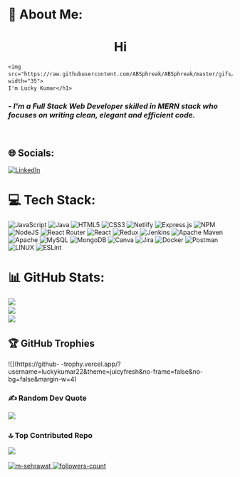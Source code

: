 <!----------------------------------- Heading Section ------------------------------------>
# 💫 About Me:<h1 align="center">Hi
    <img src="https://raw.githubusercontent.com/ABSphreak/ABSphreak/master/gifs/Hi.gif" width="35">
    I'm Lucky Kumar</h1>

<h3>
    <i>- I'm a Full Stack Web Developer skilled in MERN stack who focuses on writing clean, elegant and efficient code.</i>
</h3>

<!-- <h3>
    <i>- Currently working at Kyndryl as a Software Engineer</i>
</h3> -->
<br>

## 🌐 Socials:
[![LinkedIn](https://img.shields.io/badge/LinkedIn-%230077B5.svg?logo=linkedin&logoColor=white)](https://www.linkedin.com/in/luckykumar22/) 

# 💻 Tech Stack:
![JavaScript](https://img.shields.io/badge/javascript-%23323330.svg?style=for-the-badge&logo=javascript&logoColor=%23F7DF1E) ![Java](https://img.shields.io/badge/java-%23ED8B00.svg?style=for-the-badge&logo=java&logoColor=white) ![HTML5](https://img.shields.io/badge/html5-%23E34F26.svg?style=for-the-badge&logo=html5&logoColor=white) ![CSS3](https://img.shields.io/badge/css3-%231572B6.svg?style=for-the-badge&logo=css3&logoColor=white) ![Netlify](https://img.shields.io/badge/netlify-%23000000.svg?style=for-the-badge&logo=netlify&logoColor=#00C7B7) ![Express.js](https://img.shields.io/badge/express.js-%23404d59.svg?style=for-the-badge&logo=express&logoColor=%2361DAFB) ![NPM](https://img.shields.io/badge/NPM-%23000000.svg?style=for-the-badge&logo=npm&logoColor=white) ![NodeJS](https://img.shields.io/badge/node.js-6DA55F?style=for-the-badge&logo=node.js&logoColor=white) ![React Router](https://img.shields.io/badge/React_Router-CA4245?style=for-the-badge&logo=react-router&logoColor=white) ![React](https://img.shields.io/badge/react-%2320232a.svg?style=for-the-badge&logo=react&logoColor=%2361DAFB) ![Redux](https://img.shields.io/badge/redux-%23593d88.svg?style=for-the-badge&logo=redux&logoColor=white) ![Jenkins](https://img.shields.io/badge/jenkins-%232C5263.svg?style=for-the-badge&logo=jenkins&logoColor=white) ![Apache Maven](https://img.shields.io/badge/Apache%20Maven-C71A36?style=for-the-badge&logo=Apache%20Maven&logoColor=white) ![Apache](https://img.shields.io/badge/apache-%23D42029.svg?style=for-the-badge&logo=apache&logoColor=white) ![MySQL](https://img.shields.io/badge/mysql-%2300f.svg?style=for-the-badge&logo=mysql&logoColor=white) ![MongoDB](https://img.shields.io/badge/MongoDB-%234ea94b.svg?style=for-the-badge&logo=mongodb&logoColor=white) ![Canva](https://img.shields.io/badge/Canva-%2300C4CC.svg?style=for-the-badge&logo=Canva&logoColor=white) ![Jira](https://img.shields.io/badge/jira-%230A0FFF.svg?style=for-the-badge&logo=jira&logoColor=white) ![Docker](https://img.shields.io/badge/docker-%230db7ed.svg?style=for-the-badge&logo=docker&logoColor=white) ![Postman](https://img.shields.io/badge/Postman-FF6C37?style=for-the-badge&logo=postman&logoColor=white) ![LINUX](https://img.shields.io/badge/Linux-FCC624?style=for-the-badge&logo=linux&logoColor=black) ![ESLint](https://img.shields.io/badge/ESLint-4B3263?style=for-the-badge&logo=eslint&logoColor=white)
# 📊 GitHub Stats:
![](https://github-readme-stats.vercel.app/api?username=luckykumar22&theme=dark&hide_border=false&include_all_commits=true&count_private=true)<br/>
![](https://github-readme-streak-stats.herokuapp.com/?user=luckykumar22&theme=dark&hide_border=false)<br/>
![](https://github-readme-stats.vercel.app/api/top-langs/?username=luckykumar22&theme=dark&hide_border=false&include_all_commits=true&count_private=true&layout=compact)

## 🏆 GitHub Trophies
![](https://github-
-trophy.vercel.app/?username=luckykumar22&theme=juicyfresh&no-frame=false&no-bg=false&margin-w=4)

### ✍️ Random Dev Quote
![](https://quotes-github-readme.vercel.app/api?type=horizontal&theme=tokyonight)

### 🔝 Top Contributed Repo
![](https://github-contributor-stats.vercel.app/api?username=luckykumar22&limit=5&theme=onedark&combine_all_yearly_contributions=true)

<p align="left">
    <a href="https://github.com/luckykumar22">
        <img src="https://komarev.com/ghpvc/?username=m-sehrawat&label=Profile%20views&color=0e75b6&style=flat" alt="m-sehrawat" />
    </a>
    <a href="https://github.com/luckykumar22?tab=followers">
        <img src="https://img.shields.io/github/followers/m-sehrawat?label=Followers&style=social" alt="followers-count">
    </a>
</p>



